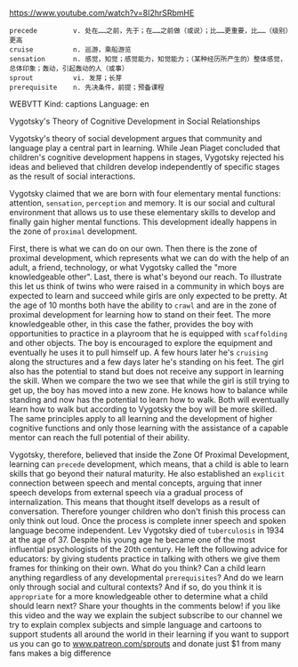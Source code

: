 https://www.youtube.com/watch?v=8I2hrSRbmHE

```
precede         v. 处在……之前，先于；在……之前做（或说）；比……更重要，比……（级别）更高    
cruise          n. 巡游，乘船游览      
sensation       n. 感觉，知觉；感觉能力，知觉能力；（某种经历所产生的）整体感觉，总体印象；轰动，引起轰动的人（或事）      
sprout          vi. 发芽；长芽
prerequisite    n. 先决条件，前提；预备课程  
```

WEBVTT Kind: captions Language: en 

Vygotsky's Theory of Cognitive Development in Social Relationships

Vygotsky's theory of social development argues that community and language play a central part in learning. While Jean Piaget concluded that children's cognitive development happens in stages, Vygotsky rejected his ideas and believed that children develop independently of specific stages as the result of social interactions. 

Vygotsky claimed that we are born with four elementary mental functions: attention, `sensation`, `perception` and memory. It is our social and cultural environment that allows us to use these elementary skills to develop and finally gain higher mental functions. This development ideally happens in the zone of `proximal` development. 

First, there is what we can do on our own. Then there is the zone of proximal development, which represents what we can do with the help of an adult, a friend, technology, or what Vygotsky called the "more knowledgeable other". Last, there is what's beyond our reach. To illustrate this let us think of twins who were raised in a community in which boys are expected to learn and succeed while girls are only expected to be pretty. At the age of 10 months both have the ability to `crawl` and are in the zone of proximal development for learning how to stand on their feet. The more knowledgeable other, in this case the father, provides the boy with opportunities to practice in a playroom that he is equipped with `scaffolding` and other objects. The boy is encouraged to explore the equipment and eventually he uses it to pull himself up. A few hours later he's `cruising` along the structures and a few days later he's standing on his feet. The girl also has the potential to stand but does not receive any support in learning the skill. When we compare the two we see that while the girl is still trying to get up, the boy has moved into a new zone. He knows how to balance while standing and now has the potential to learn how to walk. Both will eventually learn how to walk but according to Vygotsky the boy will be more skilled. The same principles apply to all learning and the development of higher cognitive functions and only those learning with the assistance of a capable mentor can reach the full potential of their ability. 

Vygotsky, therefore, believed that inside the Zone Of Proximal Development, learning can `precede` development, which means, that a child is able to learn skills that go beyond their natural maturity. He also established an `explicit` connection between speech and mental concepts, arguing that inner speech develops from external speech via a gradual process of internalization. This means that thought itself develops as a result of conversation. Therefore younger children who don't finish this process can only think out loud. Once the process is complete inner speech and spoken language become independent. Lev Vygotsky died of `tuberculosis` in 1934 at the age of 37. Despite his young age he became one of the most influential psychologists of the 20th century. He left the following advice for educators: by giving students practice in talking with others we give them frames for thinking on their own. What do you think? Can a child learn anything regardless of any developmental `prerequisites`? And do we learn only through social and cultural contexts? And if so, do you think it is `appropriate` for a more knowledgeable other to determine what a child should learn next? Share your thoughts in the comments below! if you like this video and the way we explain the subject subscribe to our channel we try to explain complex subjects and simple language and cartoons to support students all around the world in their learning if you want to support us you can go to www.patreon.com/sprouts and donate just $1 from many fans makes a big difference   
